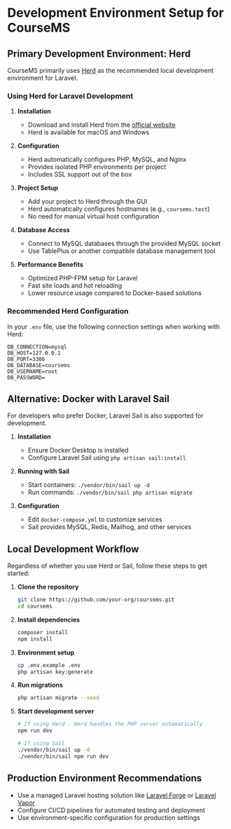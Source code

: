 # Development Environment Setup for CourseMS

## Primary Development Environment: Herd

CourseMS primarily uses [Herd](https://herd.laravel.com/) as the recommended local development environment for Laravel.

### Using Herd for Laravel Development

1. **Installation**
   - Download and install Herd from the [official website](https://herd.laravel.com/)
   - Herd is available for macOS and Windows

2. **Configuration**
   - Herd automatically configures PHP, MySQL, and Nginx
   - Provides isolated PHP environments per project
   - Includes SSL support out of the box

3. **Project Setup**
   - Add your project to Herd through the GUI
   - Herd automatically configures hostnames (e.g., `coursems.test`)
   - No need for manual virtual host configuration

4. **Database Access**
   - Connect to MySQL databases through the provided MySQL socket
   - Use TablePlus or another compatible database management tool

5. **Performance Benefits**
   - Optimized PHP-FPM setup for Laravel
   - Fast site loads and hot reloading
   - Lower resource usage compared to Docker-based solutions

### Recommended Herd Configuration

In your `.env` file, use the following connection settings when working with Herd:

```
DB_CONNECTION=mysql
DB_HOST=127.0.0.1
DB_PORT=3306
DB_DATABASE=coursems
DB_USERNAME=root
DB_PASSWORD=
```

## Alternative: Docker with Laravel Sail

For developers who prefer Docker, Laravel Sail is also supported for development.

1. **Installation**
   - Ensure Docker Desktop is installed
   - Configure Laravel Sail using `php artisan sail:install`

2. **Running with Sail**
   - Start containers: `./vendor/bin/sail up -d`
   - Run commands: `./vendor/bin/sail php artisan migrate`

3. **Configuration**
   - Edit `docker-compose.yml` to customize services
   - Sail provides MySQL, Redis, Mailhog, and other services

## Local Development Workflow

Regardless of whether you use Herd or Sail, follow these steps to get started:

1. **Clone the repository**
   ```bash
   git clone https://github.com/your-org/coursems.git
   cd coursems
   ```

2. **Install dependencies**
   ```bash
   composer install
   npm install
   ```

3. **Environment setup**
   ```bash
   cp .env.example .env
   php artisan key:generate
   ```

4. **Run migrations**
   ```bash
   php artisan migrate --seed
   ```

5. **Start development server**
   ```bash
   # If using Herd - Herd handles the PHP server automatically
   npm run dev
   
   # If using Sail
   ./vendor/bin/sail up -d
   ./vendor/bin/sail npm run dev
   ```

## Production Environment Recommendations

- Use a managed Laravel hosting solution like [Laravel Forge](https://forge.laravel.com/) or [Laravel Vapor](https://vapor.laravel.com/)
- Configure CI/CD pipelines for automated testing and deployment
- Use environment-specific configuration for production settings